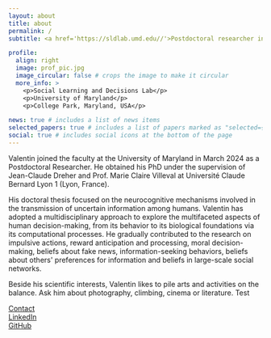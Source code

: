 ```yaml
---
layout: about
title: about
permalink: /
subtitle: <a href='https://sldlab.umd.edu//'>Postdoctoral researcher in Cognitive Neurosciences, Social Learning and Decisions Lab, UMD</a>

profile:
  align: right
  image: prof_pic.jpg
  image_circular: false # crops the image to make it circular
  more_info: >
    <p>Social Learning and Decisions Lab</p>
    <p>University of Maryland</p>
    <p>College Park, Maryland, USA</p>

news: true # includes a list of news items
selected_papers: true # includes a list of papers marked as "selected={true}"
social: true # includes social icons at the bottom of the page
---
```


Valentin joined the faculty at the University of Maryland in March 2024 as a Postdoctoral Researcher. He obtained his PhD under the supervision of Jean-Claude Dreher and Prof. Marie Claire Villeval at Université Claude Bernard Lyon 1 (Lyon, France).

His doctoral thesis focused on the neurocognitive mechanisms involved in the transmission of uncertain information among humans. Valentin has adopted a multidisciplinary approach to explore the multifaceted aspects of human decision-making, from its behavior to its biological foundations via its computational processes. He gradually contributed to the research on impulsive actions, reward anticipation and processing, moral decision-making, beliefs about fake news, information-seeking behaviors, beliefs about others' preferences for information and beliefs in large-scale social networks.

Beside his scientific interests, Valentin likes to pile arts and activities on the balance. Ask him about photography, climbing, cinema or literature. Test

[Contact](vguigon@umd.edu)  
[LinkedIn](https://www.linkedin.com/in/valentin-guigon-61024a92/)  
[GitHub](https://github.com/ValentinGuigon)
